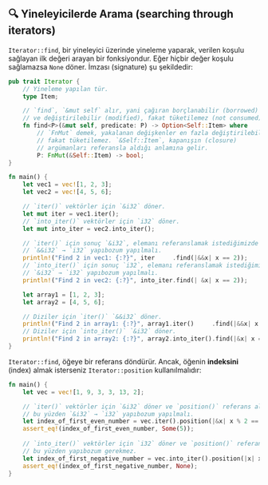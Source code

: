 ## 🔍 Yineleyicilerde Arama (searching through iterators)

`Iterator::find`, bir yineleyici üzerinde yineleme yaparak, verilen koşulu sağlayan ilk değeri arayan bir fonksiyondur. Eğer hiçbir değer koşulu sağlamazsa `None` döner. İmzası (signature) şu şekildedir:

```rust
pub trait Iterator {
    // Yineleme yapılan tür.
    type Item;

    // `find`, `&mut self` alır, yani çağıran borçlanabilir (borrowed)
    // ve değiştirilebilir (modified), fakat tüketilemez (not consumed).
    fn find<P>(&mut self, predicate: P) -> Option<Self::Item> where
        // `FnMut` demek, yakalanan değişkenler en fazla değiştirilebilir,
        // fakat tüketilemez. `&Self::Item`, kapanışın (closure) 
        // argümanları referansla aldığı anlamına gelir.
        P: FnMut(&Self::Item) -> bool;
}
```

```rust
fn main() {
    let vec1 = vec![1, 2, 3];
    let vec2 = vec![4, 5, 6];

    // `iter()` vektörler için `&i32` döner.
    let mut iter = vec1.iter();
    // `into_iter()` vektörler için `i32` döner.
    let mut into_iter = vec2.into_iter();

    // `iter()` için sonuç `&i32`, elemanı referanslamak istediğimizde
    // `&&i32` → `i32` yapıbozum yapılmalı.
    println!("Find 2 in vec1: {:?}", iter     .find(|&&x| x == 2));
    // `into_iter()` için sonuç `i32`, elemanı referanslamak istediğimizde
    // `&i32` → `i32` yapıbozum yapılmalı.
    println!("Find 2 in vec2: {:?}", into_iter.find(| &x| x == 2));

    let array1 = [1, 2, 3];
    let array2 = [4, 5, 6];

    // Diziler için `iter()` `&&i32` döner.
    println!("Find 2 in array1: {:?}", array1.iter()     .find(|&&x| x == 2));
    // Diziler için `into_iter()` `&i32` döner.
    println!("Find 2 in array2: {:?}", array2.into_iter().find(|&x| x == 2));
}
```

`Iterator::find`, öğeye bir referans döndürür. Ancak, öğenin **indeksini** (index) almak isterseniz `Iterator::position` kullanılmalıdır:

```rust
fn main() {
    let vec = vec![1, 9, 3, 3, 13, 2];

    // `iter()` vektörler için `&i32` döner ve `position()` referans almaz,
    // bu yüzden `&i32` → `i32` yapıbozum yapılmalı.
    let index_of_first_even_number = vec.iter().position(|&x| x % 2 == 0);
    assert_eq!(index_of_first_even_number, Some(5));
    
    // `into_iter()` vektörler için `i32` döner ve `position()` referans almaz,
    // bu yüzden yapıbozum gerekmez.
    let index_of_first_negative_number = vec.into_iter().position(|x| x < 0);
    assert_eq!(index_of_first_negative_number, None);
}
```
